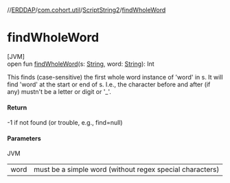 //[ERDDAP](../../../index.md)/[com.cohort.util](../index.md)/[ScriptString2](index.md)/[findWholeWord](find-whole-word.md)

# findWholeWord

[JVM]\
open fun [findWholeWord](find-whole-word.md)(s: [String](https://docs.oracle.com/en/java/javase/17/docs/api/java.base/java/lang/String.html), word: [String](https://docs.oracle.com/en/java/javase/17/docs/api/java.base/java/lang/String.html)): Int

This finds (case-sensitive) the first whole word instance of 'word' in s. It will find 'word' at the start or end of s. I.e., the character before and after (if any) mustn't be a letter or digit or '_'.

#### Return

-1 if not found (or trouble, e.g., find=null)

#### Parameters

JVM

| | |
|---|---|
| word | must be a simple word (without regex special characters) |